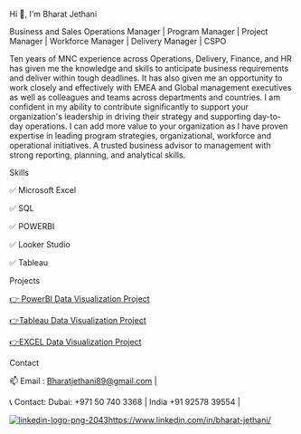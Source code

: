 Hi 👋, I'm Bharat Jethani

Business and Sales Operations Manager | Program Manager | Project Manager | Workforce Manager | Delivery Manager | CSPO

Ten years of MNC experience across Operations, Delivery, Finance, and HR has given me the knowledge and skills to 
anticipate business requirements and deliver within tough deadlines. 
It has also given me an opportunity to work closely and effectively with EMEA and Global management executives as well as colleagues and teams across departments and 
countries. I am confident in my ability to contribute significantly to support your organization's leadership in driving their 
strategy and supporting day-to-day operations.
I can add more value to your organization as I have proven expertise in leading program strategies, organizational, 
workforce and operational initiatives. A trusted business advisor to management with strong reporting, planning, and analytical skills.

Skills

✅ Microsoft Excel

✅ SQL

✅ POWERBI

✅ Looker Studio

✅ Tableau 

Projects

[👉 PowerBI Data Visualization Project](https://github.com/BharatJethani2024/POWER-BI-Project)

[👉Tableau Data Visualization Project](https://github.com/BharatJethani2024/Tableau-Project/tree/main)


[👉EXCEL Data Visualization Project](https://github.com/BharatJethani2024/Excel-Project) 

Contact

📫 Email : Bharatjethani89@gmail.com | 

📞 Contact: Dubai: +971 50 740 3368 | India +91 92578 39554 |

[![linkedin-logo-png-2043](https://github.com/BharatJethani2024/BharatJethani2024/assets/160419979/ba01c3d8-e02f-49fd-8e58-0dcaf13306a8)](https://www.linkedin.com/in/bharat-jethani/)https://www.linkedin.com/in/bharat-jethani/
